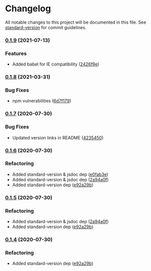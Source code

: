 # Changelog

All notable changes to this project will be documented in this file. See [standard-version](https://github.com/conventional-changelog/standard-version) for commit guidelines.

### [0.1.9](https://github.com/Zenoo/CSS3-Cube/compare/v0.1.8...v0.1.9) (2021-07-13)


### Features

* Added babel for IE compatibility ([2426f9e](https://github.com/Zenoo/CSS3-Cube/commit/2426f9ecb7509c2ed55c721e8969c2aaad41d689))

### [0.1.8](https://github.com/Zenoo/CSS3-Cube/compare/v0.1.7...v0.1.8) (2021-03-31)


### Bug Fixes

* npm vulnerabilities ([6d7f179](https://github.com/Zenoo/CSS3-Cube/commit/6d7f179a7b0ee774c81b8d253c4f48934d1edec8))

### [0.1.7](https://github.com/Zenoo/CSS3-Cube/compare/v0.1.6...v0.1.7) (2020-07-30)


### Bug Fixes

* Updated version links in README ([4235450](https://github.com/Zenoo/CSS3-Cube/commit/42354502db9ab41763860fe776f2b85a4eaeac20))

### [0.1.6](https://github.com/Zenoo/CSS3-Cube/compare/v0.1.3...v0.1.6) (2020-07-30)


### Refactoring

* Added standard-version & jsdoc dep ([e0fab3e](https://github.com/Zenoo/CSS3-Cube/commit/e0fab3ef7d6a6156004ad3b1c2471360da8d62ba))
* Added standard-version & jsdoc dep ([2a94a0f](https://github.com/Zenoo/CSS3-Cube/commit/2a94a0f99115424697d231cbbfc4ad3f91dd5a1d))
* Added standard-version dep ([e92a29b](https://github.com/Zenoo/CSS3-Cube/commit/e92a29b79433dc8e6b31653d0fe23856bd087890))

### [0.1.5](https://github.com/Zenoo/CSS3-Cube/compare/v0.1.3...v0.1.5) (2020-07-30)


### Refactoring

* Added standard-version & jsdoc dep ([2a94a0f](https://github.com/Zenoo/CSS3-Cube/commit/2a94a0f99115424697d231cbbfc4ad3f91dd5a1d))
* Added standard-version dep ([e92a29b](https://github.com/Zenoo/CSS3-Cube/commit/e92a29b79433dc8e6b31653d0fe23856bd087890))

### [0.1.4](https://github.com/Zenoo/CSS3-Cube/compare/v0.1.3...v0.1.4) (2020-07-30)


### Refactoring

* Added standard-version dep ([e92a29b](https://github.com/Zenoo/CSS3-Cube/commit/e92a29b79433dc8e6b31653d0fe23856bd087890))
